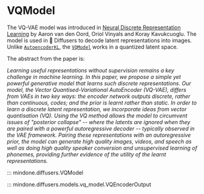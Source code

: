 <!--Copyright 2024 The HuggingFace Team. All rights reserved.

Licensed under the Apache License, Version 2.0 (the "License"); you may not use this file except in compliance with
the License. You may obtain a copy of the License at

http://www.apache.org/licenses/LICENSE-2.0

Unless required by applicable law or agreed to in writing, software distributed under the License is distributed on
an "AS IS" BASIS, WITHOUT WARRANTIES OR CONDITIONS OF ANY KIND, either express or implied. See the License for the
specific language governing permissions and limitations under the License.
-->

# VQModel

The VQ-VAE model was introduced in [Neural Discrete Representation Learning](https://arxiv.org/abs/1711.00937) by Aaron van den Oord, Oriol Vinyals and Koray Kavukcuoglu. The model is used in 🤗 Diffusers to decode latent representations into images. Unlike [`AutoencoderKL`](autoencoderkl.md#mindone.diffusers.AutoencoderKL), the [`VQModel`](vq.md#mindone.diffusers.VQModel) works in a quantized latent space.

The abstract from the paper is:

*Learning useful representations without supervision remains a key challenge in machine learning. In this paper, we propose a simple yet powerful generative model that learns such discrete representations. Our model, the Vector Quantised-Variational AutoEncoder (VQ-VAE), differs from VAEs in two key ways: the encoder network outputs discrete, rather than continuous, codes; and the prior is learnt rather than static. In order to learn a discrete latent representation, we incorporate ideas from vector quantisation (VQ). Using the VQ method allows the model to circumvent issues of "posterior collapse" -- where the latents are ignored when they are paired with a powerful autoregressive decoder -- typically observed in the VAE framework. Pairing these representations with an autoregressive prior, the model can generate high quality images, videos, and speech as well as doing high quality speaker conversion and unsupervised learning of phonemes, providing further evidence of the utility of the learnt representations.*

::: mindone.diffusers.VQModel

::: mindone.diffusers.models.vq_model.VQEncoderOutput
